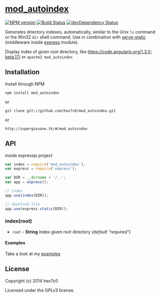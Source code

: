 # [mod_autoindex](https://github.com/hex7c0/mod_autoindex)
[![NPM version](https://badge.fury.io/js/mod_autoindex.svg)](http://badge.fury.io/js/mod_autoindex)
[![Build Status](https://travis-ci.org/hex7c0/mod_autoindex.svg?branch=master)](https://travis-ci.org/hex7c0/mod_autoindex)
[![devDependency Status](https://david-dm.org/hex7c0/mod_autoindex/dev-status.svg)](https://david-dm.org/hex7c0/mod_autoindex#info=devDependencies)

Generates directory indexes, automatically, similar to the Unix `ls` command or the Win32 `dir` shell command.
Use in combination with [serve-static](https://github.com/expressjs/serve-static) (middleware inside [express](https://github.com/strongloop/express) module).

Display index of given root directory, like https://code.angularjs.org/1.3.0-beta.17/ or `apache2 mod_autoindex`

## Installation

Install through NPM

```
npm install mod_autoindex
```
or
```
git clone git://github.com/hex7c0/mod_autoindex.git
```
or
```
http://supergiovane.tk/#/mod_autoindex
```

## API

inside expressjs project
```js
var index = require('mod_autoindex');
var express = require('express');

var DIR = __dirname + '/..';
var app = express();

// index
app.use(index(DIR));

// download file
app.use(express.static(DIR));
```

### index(root)

 - `root` - **String** Index given root directory *(default "required")*

#### Examples

Take a look at my [examples](https://github.com/hex7c0/mod_autoindex/tree/master/examples)

## License
Copyright (c) 2014 hex7c0

Licensed under the GPLv3 license.
